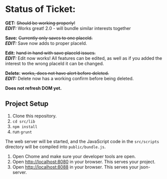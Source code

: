 # Status of Ticket:

**GET:** ~~Should be working properly!~~<br>
**_EDIT:_** Works great! 2.0 - will bundle similar interests together

**Save:** ~~Currently only saves to one placeId.~~<br>
**_EDIT:_** Save now adds to proper placeId.

**Edit:** ~~hand in hand with save placeId issues.~~<br>
**_EDIT:_** Edit now works! All features can be edited, as well as if you added the interest to the wrong placeId it can be changed.

**Delete:** ~~works, does not have alert before deleted.~~<br>
**_EDIT:_** Delete now has a working confirm before being deleted.

**Does not refresh DOM yet.**

## Project Setup

1. Clone this repository.
2. `cd src/lib`
3. `npm install`
4. run `grunt`

The web server will be started, and the JavaScript code in the `src/scripts` directory will be compiled into `public/bundle.js`.

1. Open Chome and make sure your developer tools are open.
1. Open [http://localhost:8080](http://localhost:8080) in your browser. This serves your project.
1. Open [http://localhost:8088](http://localhost:8088) in your browser. This serves your json-server.


